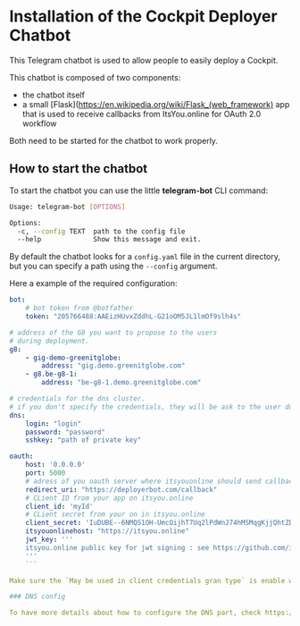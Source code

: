 # Installation of the Cockpit Deployer Chatbot

This Telegram chatbot is used to allow people to easily deploy a Cockpit.

This chatbot is composed of two components:

- the chatbot itself
- a small [Flask](https://en.wikipedia.org/wiki/Flask_(web_framework) app that is used to receive callbacks from ItsYou.online for OAuth 2.0 workflow

Both need to be started for the chatbot to work properly.


## How to start the chatbot

To start the chatbot you can use the little **telegram-bot** CLI command:

```bash
Usage: telegram-bot [OPTIONS]

Options:
  -c, --config TEXT  path to the config file
  --help             Show this message and exit.

```

By default the chatbot looks for a `config.yaml` file in the current directory, but you can specify a path using the `--config` argument.

Here a example of the required configuration:

```yaml
bot:
    # bot token from @botfather
    token: "205766488:AAEizHUvxZddhL-G21oOM5JL1lmOf9slh4s"

# address of the G8 you want to propose to the users
# during deployment.
g8:
    - gig-demo-greenitglobe:
        address: "gig.demo.greenitglobe.com"
    - g8.be-g8-1:
        address: "be-g8-1.demo.greenitglobe.com"

# credentials for the dns cluster.
# if you don't specify the credentials, they will be ask to the user during deployment
dns:
    login: "login"
    password: "password"
    sshkey: "path of private key"

oauth:
    host: '0.0.0.0'
    port: 5000
    # adress of you oauth server where itsyouonline should send callback. Make sure the same URL is used in itsyou.online.
    redirect_uri: "https://deployerbot.com/callback"
    # CLient ID from your app on itsyou.online
    client_id: 'myId'
    # CLient secret from your on in itsyou.online
    client_secret: 'IuDUBE--6NMQS1OH-UmcOijhT7Uq2lPdWnJ74hMSMqgKjjQhtZDC'
    itsyouonlinehost: "https://itsyou.online"
    jwt_key: '''
    itsyou.online public key for jwt signing : see https://github.com/itsyouonline/identityserver/blob/master/docs/oauth2/jwt.md
    '''
    ```

Make sure the `May be used in client credentials gran type` is enable when creating the client secret for this chatbot.

### DNS config

To have more details about how to configure the DNS part, check https://gig.gitbooks.io/ovcdoc_internal/content/InternalIT/internal_it.html.